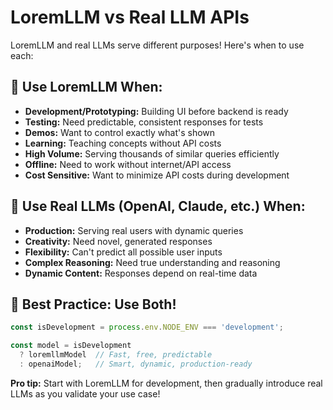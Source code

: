 # LoremLLM vs Real LLM APIs

LoremLLM and real LLMs serve different purposes! Here's when to use each:

## 🎯 Use LoremLLM When:

- **Development/Prototyping:** Building UI before backend is ready
- **Testing:** Need predictable, consistent responses for tests
- **Demos:** Want to control exactly what's shown
- **Learning:** Teaching concepts without API costs
- **High Volume:** Serving thousands of similar queries efficiently
- **Offline:** Need to work without internet/API access
- **Cost Sensitive:** Want to minimize API costs during development

## 🤖 Use Real LLMs (OpenAI, Claude, etc.) When:

- **Production:** Serving real users with dynamic queries
- **Creativity:** Need novel, generated responses
- **Flexibility:** Can't predict all possible user inputs
- **Complex Reasoning:** Need true understanding and reasoning
- **Dynamic Content:** Responses depend on real-time data

## 🎨 Best Practice: Use Both!

```typescript
const isDevelopment = process.env.NODE_ENV === 'development';

const model = isDevelopment 
  ? loremllmModel  // Fast, free, predictable
  : openaiModel;   // Smart, dynamic, production-ready
```

**Pro tip:** Start with LoremLLM for development, then gradually introduce real LLMs as you validate your use case!
